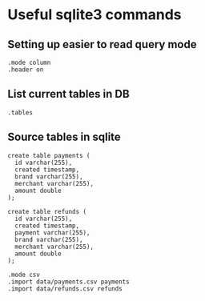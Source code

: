 # Useful sqlite3 commands

## Setting up easier to read query mode
```
.mode column
.header on
```

## List current tables in DB
```
.tables
```

## Source tables in sqlite
```
create table payments (
  id varchar(255),
  created timestamp,
  brand varchar(255),
  merchant varchar(255),
  amount double
);

create table refunds (
  id varchar(255),
  created timestamp,
  payment varchar(255),
  brand varchar(255),
  merchant varchar(255),
  amount double
);

.mode csv
.import data/payments.csv payments
.import data/refunds.csv refunds
```
